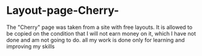 # Layout-page-Cherry-
The "Cherry" page was taken from a site with free layouts.
It is allowed to be copied on the condition that I will not earn money on it, which I have not done and am not going to do.
all my work is done only for learning and improving my skills
